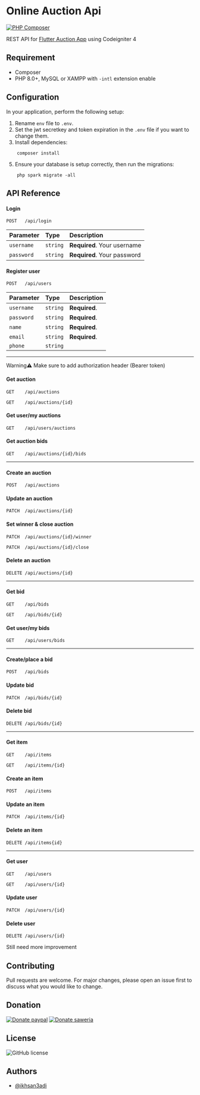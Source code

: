 # Online Auction Api

[![PHP Composer](https://github.com/ikhsan3adi/ci4_online_auction_api/actions/workflows/php.yml/badge.svg)](https://github.com/ikhsan3adi/ci4_online_auction_api/actions/workflows/php.yml)

 REST API for [Flutter Auction App](https://github.com/ikhsan3adi/Flutter-Auction-App) using Codeigniter 4


## Requirement

- Composer
- PHP 8.0+, MySQL or XAMPP with `-intl` extension enable

## Configuration

In your application, perform the following setup: 
1.  Rename `env` file to `.env`.
2.  Set the jwt secretkey and token expiration in the `.env` file if you want to change them.
3.  Install dependencies:
```shell
    composer install
```
5.  Ensure your database is setup correctly, then run the migrations: 
```shell
    php spark migrate -all  
```

## API Reference

#### Login

```
POST   /api/login
```

| Parameter  | Type     | Description                 |
| :--------  | :------- | :-------------------------  |
| `username` | `string` | **Required**. Your username |
| `password` | `string` | **Required**. Your password |


#### Register user

```
POST   /api/users
```

| Parameter      | Type     | Description    |
| :--------      | :------- | :--------------|
| `username`     | `string` | **Required**.  |
| `password`     | `string` | **Required**.  |
| `name`         | `string` | **Required**.  |
| `email`        | `string` | **Required**.  |
| `phone`        | `string` |                |

---
Warning:warning: Make sure to add authorization header (Bearer token)

#### Get auction

```
GET    /api/auctions
```
```
GET    /api/auctions/{id}
```
#### Get user/my auctions
```
GET    /api/users/auctions
```
#### Get auction bids
```
GET    /api/auctions/{id}/bids
```
---
#### Create an auction
```
POST   /api/auctions
```
#### Update an auction
```
PATCH  /api/auctions/{id}
```
#### Set winner & close auction
```
PATCH  /api/auctions/{id}/winner
```
```
PATCH  /api/auctions/{id}/close
```
#### Delete an auction
```
DELETE /api/auctions/{id}
```
---
#### Get bid
```
GET    /api/bids
```
```
GET    /api/bids/{id}
```
#### Get user/my bids
```
GET    /api/users/bids
```
---
#### Create/place a bid
```
POST   /api/bids
```
#### Update bid
```
PATCH  /api/bids/{id}
```
#### Delete bid
```
DELETE /api/bids/{id}
```
---
#### Get item
```
GET    /api/items
```
```
GET    /api/items/{id}
```
#### Create an item
```
POST   /api/items
```
#### Update an item
```
PATCH  /api/items/{id}
```
#### Delete an item
```
DELETE /api/items{id}
```
---
#### Get user
```
GET    /api/users
```
```
GET    /api/users/{id}
```
#### Update user
```
PATCH  /api/users/{id}
```
#### Delete user
```
DELETE /api/users/{id}
```

Still need more improvement

## Contributing

Pull requests are welcome. For major changes, please open an issue first
to discuss what you would like to change.

## Donation

[![Donate paypal](https://img.shields.io/badge/Donate-PayPal-green.svg?style=for-the-badge)](https://paypal.me/xannxett?country.x=ID&locale.x=en_US)
[![Donate saweria](https://img.shields.io/badge/Donate-Saweria-red?style=for-the-badge&link=https%3A%2F%2Fsaweria.co%2Fxiboxann)](https://saweria.co/xiboxann)

## License

![GitHub license](https://img.shields.io/github/license/ikhsan3adi/ci4_online_auction_api?style=for-the-badge)

## Authors

- [@ikhsan3adi](https://www.github.com/ikhsan3adi)
